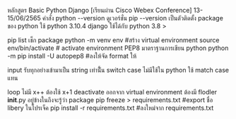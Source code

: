 หลักสูตร Basic Python Django [เรียนผ่าน Cisco Webex Conference]
13-15/06/2565
คำสั่ง
python --version ดูเวอร์ชั่น
pip --version เป็นตัวติดตั้ง package ของ python
ใช้ python 3.10.4
django ใช้ได้กับ python 3.8 >

pip list เช็ก package
python -m venv env #สร้าง virtual environment
source env/bin/activate # activate environment
PEP8  มาตราฐานการเขียน python
python -m  pip install -U  autopep8   #ลงให้จัด format ให้

input  รับทุกอย่างเข้ามาเป็น string เท่านัี้น
switch case ไม่มีใช้ใน python ใช้ match case แทน

loop ไม่มี x++ ต้องใช้ x+1
deactivate ออกจาก virtual environment
ต้องมี flodler __init__.py อยู่ข้างในถึงจะรู้ว่า package
pip freeze > requirements.txt #export ชื่อ libery ในโปรเจ็ค
pip install -r requirements.txt  #ลงใหม่จาก requirements.txt
